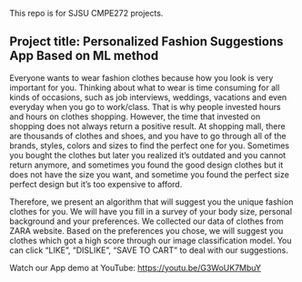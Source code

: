 This repo is for SJSU CMPE272 projects.
## Project title: Personalized Fashion Suggestions App Based on ML method
Everyone wants to wear fashion clothes because how you look is very important for you. Thinking about what to wear is time consuming for all kinds of occasions, such as job interviews, weddings, vacations and even everyday when you go to work/class. That is why people invested hours and hours on clothes shopping. However, the time that invested on shopping does not always return a positive result. At shopping mall, there are thousands of clothes and shoes, and you have to go through all of the brands, styles, colors and sizes to find the perfect one for you. Sometimes you bought the clothes but later you realized it’s outdated and you cannot return anymore, and sometimes you found the good design clothes but it does not have the size you want, and sometime you found the perfect size perfect design but it’s too expensive to afford. 

Therefore, we present an algorithm that will suggest you the unique fashion clothes for you. We will have you fill in a survey of your body size, personal background and your preferences. We collected our data of clothes from ZARA website. Based on the preferences you chose, we will suggest you clothes which got a high score through our image classification model. You can click “LIKE”, “DISLIKE”, “SAVE TO CART” to deal with our suggestions.

Watch our App demo at YouTube: https://youtu.be/G3WoUK7MbuY

